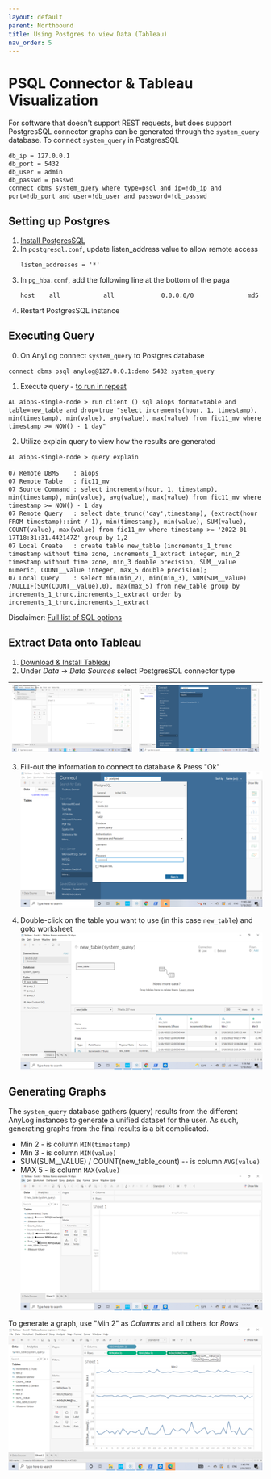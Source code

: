 ```yaml
---
layout: default
parent: Northbound
title: Using Postgres to view Data (Tableau)
nav_order: 5
---
```

# PSQL Connector & Tableau Visualization
  
For software that doesn't support REST requests, but does support PostgresSQL connector graphs can be generated through 
the <code>system_query</code> database. To connect <code>system_query</code> in  PostgresSQL

<pre class="code-frame"><code class="language-anylog">db_ip = 127.0.0.1 
db_port = 5432 
db_user = admin 
db_passwd = passwd
connect dbms system_query where type=psql and ip=!db_ip and port=!db_port and user=!db_user and password=!db_passwd</code></pre>


## Setting up Postgres 
<ol start="1">
   <li><a href="https://www.postgresqltutorial.com/install-postgresql/" target="_blank">Install PostgresSQL</a></li>
   
   <li>In <code>postgresql.conf</code>, update <bold>listen_address</bold> value to allow remote access
      <pre class="code-frame"><code class="language-config">listen_addresses = '*'</code></pre>
   </li>
   
   <li>In <code>pg_hba.conf</code>, add the following line at the bottom of the paga
      <pre class="code-frame"><code class="language-config">host    all            all             0.0.0.0/0               md5</code></pre>
   </li>
   
   <li>Restart PostgresSQL instance</li> 
</ol>

## Executing Query
0. On AnyLog connect `system_query` to Postgres database 
```anylog
connect dbms psql anylog@127.0.0.1:demo 5432 system_query
```

1. Execute query - [to run in repeat](../alerts%20and%20monitoring.md#repeatable-queries)
```anylog
AL aiops-single-node > run client () sql aiops format=table and table=new_table and drop=true "select increments(hour, 1, timestamp), min(timestamp), min(value), avg(value), max(value) from fic11_mv where timestamp >= NOW() - 1 day"
```

2. Utilize explain query to view how the results are generated
```anylog
AL aiops-single-node > query explain 

07 Remote DBMS    : aiops
07 Remote Table   : fic11_mv
07 Source Command : select increments(hour, 1, timestamp), min(timestamp), min(value), avg(value), max(value) from fic11_mv where timestamp >= NOW() - 1 day
07 Remote Query   : select date_trunc('day',timestamp), (extract(hour FROM timestamp)::int / 1), min(timestamp), min(value), SUM(value), COUNT(value), max(value) from fic11_mv where timestamp >= '2022-01-17T18:31:31.442147Z' group by 1,2
07 Local Create   : create table new_table (increments_1_trunc timestamp without time zone, increments_1_extract integer, min_2 timestamp without time zone, min_3 double precision, SUM__value numeric, COUNT__value integer, max_5 double precision);
07 Local Query    : select min(min_2), min(min_3), SUM(SUM__value) /NULLIF(SUM(COUNT__value),0), max(max_5) from new_table group by increments_1_trunc,increments_1_extract order by increments_1_trunc,increments_1_extract
```
Disclaimer: [Full list of SQL options](../queries.md#query-options)

## Extract Data onto Tableau
1. [Download & Install Tableau](https://www.tableau.com/products/desktop/download)
2. Under _Data_ → _Data Sources_ select PostgresSQL connector type 

| ![data](../../imgs/tableau_img2a.png) | ![data source](../../imgs/tableau_img2b.png) |
| --- | --- |

3. Fill-out the information to connect to database & Press "Ok"
![connection information](../../imgs/tableau_img3.png)


4. Double-click on the table you want to use (in this case `new_table`) and goto worksheet
![prep worksheet data](../../imgs/tableau_img4.png)


## Generating Graphs

The `system_query` database gathers (query) results from the different AnyLog instances to generate a unified dataset for 
the user. As such, generating graphs from the final results is a bit complicated. 
   * Min 2 - is column `MIN(timestamp)`
   * Min 3 - is column `MIN(value)`
   * SUM(SUM__VALUE) / COUNT(new_table_count) -- is column `AVG(value)`
   * MAX 5 - is column `MAX(value)`
![column explanation](../../imgs/tableau_img5.png)

To generate a graph, use "Min 2" as _Columns_ and all others for _Rows_
![generated image](../../imgs/tableau_img6.png)